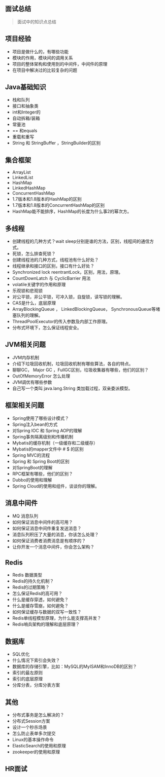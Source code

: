 ## 面试总结

> 面试中的知识点总结

## 项目经验
- 项目是做什么的，有哪些功能
- 模块的作用，模块间的调用关系
- 项目的整体架构和使用到的中间件，中间件的原理
- 在项目中解决过的比较复杂的问题

## Java基础知识
- 栈和队列
- 接口和抽象类
- int和Integer的
- 自动拆箱/装箱
- 常量池
- == 和equals
- 重载和重写
- String 和 StringBuffer ，StringBuilder的区别

## 集合框架
- ArrayList
- LinkedList
- HashMap
- LinkedHashMap
- ConcurrentHashMap
- 1.7版本和1.8版本的HashMap的区别
- 1.7版本和1.8版本的ConcurrentHashMap的区别
- HashMap能不能排序，HashMap的长度为什么事2的幂次方。

## 多线程
- 创建线程的几种方式？wait sleep分别是谁的方法，区别，线程间的通信方式。
- 死锁，怎么排查死锁？
- 创建线程池的几种方式，线程池有什么好处？
- 线程继承和接口的区别，接口有什么好处？
- Synchronized  lock reentrantLock，区别，用法，原理。
- CountDownLatch 与 CyclicBarrier 用法
- volatile关键字的作用和原理
- 乐观锁和悲观锁
- 对公平锁，非公平锁，可冲入锁，自旋锁，读写锁的理解。
- CAS是什么，底层原理
- ArrayBlockingQueue ， LinkedBlockingQueue， SynchronousQueue等堵塞队列的理解。
- ThreadPoolExecutor的传入参数及内部工作原理。
- 分布式环境下，怎么保证线程安全。
## JVM相关问题
- JVM内存机制
- 介绍下垃圾回收机制，垃圾回收机制有哪些算法，各自的特点。
- 聊聊GC， Major GC ，FullGC区别，垃圾收集器有哪些，他们的区别？
- OutOfMemoryError  怎么处理
- JVM调优有哪些参数
- 自己写一个类叫 java.lang.String 类加载过程，双亲委派模型。
## 框架相关问题
- Spring使用了哪些设计模式？
- Spring注入bean的方式
- 对Spring IOC 和 Spring AOP的理解
- Spring事务隔离级别和传播机制
- Mybatis的缓存机制（一级缓存和二级缓存）
- Mybatis的mapper文件中 # $ 的区别
- Spring MVC的流程
- Spring 和 Spring Boot的区别
- 对SpringBoot的理解
- RPC框架有哪些，他们的区别？
- Dubbo的使用和理解
- Spring Cloud的使用和组件，谈谈你的理解。
## 消息中间件
- MQ 消息队列
- 如何保证消息中间件的高可用？
- 如何保证消息中间件重复发送消息？
- 消息队列积压了大量的消息，你该怎么处理？
- 如何保证消费者消费消息是有顺序的？
- 让你开发一个消息中间件，你会怎么架构？
## Redis
- Redis 数据类型
- Redis的持久化机制？
- Redis的过期策略？
- 怎么保证Redis的高可用？
- 什么是缓存穿透，如何避免？
- 什么是缓存雪崩，如何避免？
- 如何保证缓存与数据的双写一致性？
- Redis单线程模型原理，为什么能支撑高并发？
- Redis哨兵架构的理解和底层原理？
## 数据库
- SQL优化
- 什么情况下索引会失效？
- 数据库的存储引擎，比如：MySQL的MyISAM和InnoDB的区别？
- 索引的最左原则
- 索引的底层原理
- 分库分表，分库分表方案

## 其他
- 分布式事务是怎么解决的？
- 分布式Session方案
- 设计一个秒杀场景
- 怎么防止表单多次提交
- Linux的基本操作命令
- ElasticSearch的使用和原理
- zookeeper的使用和原理
## HR面试